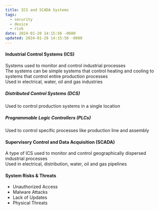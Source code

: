 ```yaml
---
title: ICS and SCADA Systems
tags:
  - security
  - device
  - risk
date: 2024-01-28 14:15:56 -0600
updated: 2024-01-28 14:15:56 -0600
---
```


#### Industrial Control Systems (ICS)
Systems used to monitor and control industrial processes  
The systems can be simple systems that control heating and cooling to systems that control entire production processes  
Used in electrical, water, oil and gas industries

##### Distributed Control Systems (DCS)
Used to control production systems in a single location

##### Programmable Logic Controllers (PLCs)
Used to control specific processes like production line and assembly

#### Supervisory Control and Data Acquisition (SCADA)
A type of ICS used to monitor and control geographically dispersed industrial processes  
Used in electrical, distribution, water, oil and gas pipelines  

#### System Risks & Threats

* Unauthorized Access
* Malware Attacks
* Lack of Updates
* Physical Threats

